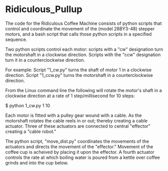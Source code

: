 # Ridiculous_Pullup

The code for the Ridiculous Coffee Machine consists of python scripts that control and coordinate the movement of the (model 28BY3-48) stepper motors, and a bash script that calls those python scripts in a specified sequence.

Two python scripts control each motor: scripts with a "cw" designation turn the motorshaft in a clockwise direction. Scripts with the "ccw" designation turn it in a counterclockwise direction.

For example: 
Script "1_cw.py" turns the shaft of motor 1 in a clockwise direction.
Script "1_ccw.py" turns the motorshaft in a counterclockwise direction.

From the Linux command line the following will rotate the motor's shaft in a clockwise direction at a rate of 1 step/millisecond for 10 steps:

$ python 1_cw.py 1 10

Each motor is fitted with a pulley gear wound with a cable. As the motorshaft rotates the cable reels in or out; thereby creating a cable actuator. Three of these actuators are connected to central "effector" creating a "cable robot."

The python script, "move_dist.py" coordinates the movements of the actuators and directs the movement of the "effector." Movement of the coffee cup is acheived by placing it upon the effector. A fourth actuator controls the rate at which boiling water is poured from a kettle over coffee grinds and into the cup below.
